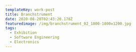 ```yaml
---
templateKey: work-post
title: Branchstrument
date: 2020-08-20T02:43:20.178Z
featuredimage: /img/branchstrument_02_1800-1800x1200.jpg
tags:
  - Exhibition
  - Software Engineering
  - Electronics
---
```


